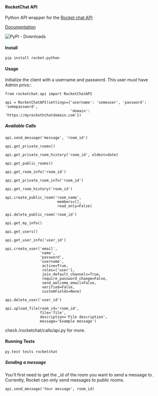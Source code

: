 #### RocketChat API

Python API wrapper for the [Rocket chat API](https://rocket.chat/docs/developer-guides/rest-api)

[Documentation](http://rocket-python.readthedocs.io/en/latest/)

![PyPI - Downloads](https://img.shields.io/pypi/dm/rocket-python)

#### Install

    pip install rocket-python

#### Usage

Initialize the client with a username and password.  This user *must* have Admin privs::

    from rocketchat.api import RocketChatAPI

    api = RocketChatAPI(settings={'username': 'someuser', 'password': 'somepassword',
                                  'domain': 'https://myrockethchatdomain.com'})

##### Available Calls
    api.send_message('message', 'room_id')
    
    api.get_private_rooms()
    
    api.get_private_room_history('room_id', oldest=date)
    
    api.get_public_rooms()
    
    api.get_room_info('room_id')
    
    api.get_private_room_info('room_id')
    
    api.get_room_history('room_id')
    
    api.create_public_room('room_name', 
                            members=[], 
                            read_only=False)
    
    api.delete_public_room('room_id')
    
    api.get_my_info()
    
    api.get_users()
    
    api.get_user_info('user_id')
    
    api.create_user('email', 
                    'name', 
                    'password', 
                    'username', 
                     active=True, 
                     roles=['user'], 
                     join_default_channels=True, 
                     require_password_change=False, 
                     send_welcome_email=False, 
                     verified=False, 
                     customFields=None)
                    
    api.delete_user('user_id')
    
    api.upload_file(room_id='room_id',
                    file='file',
                    description='File description',
                    message='Example message')

check /rocketchat/calls/api.py for more.

#### Running Tests

    py.test tests rocketchat

##### Sending a message

You'll first need to get the _id of the room you want to send a message to.  Currently, Rocket
can only send messages to *public* rooms.

    api.send_message('Your message', room_id)
